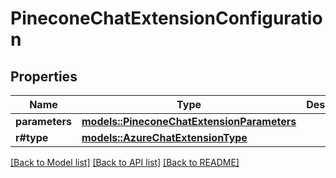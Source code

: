 # PineconeChatExtensionConfiguration

## Properties

Name | Type | Description | Notes
------------ | ------------- | ------------- | -------------
**parameters** | [**models::PineconeChatExtensionParameters**](PineconeChatExtensionParameters.md) |  | 
**r#type** | [**models::AzureChatExtensionType**](AzureChatExtensionType.md) |  | 

[[Back to Model list]](../README.md#documentation-for-models) [[Back to API list]](../README.md#documentation-for-api-endpoints) [[Back to README]](../README.md)


